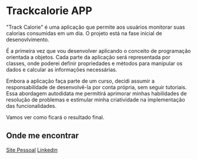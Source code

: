 # Trackcalorie APP

"Track Calorie" é uma aplicação que permite aos usuários monitorar suas calorias consumidas em um dia. O projeto está na fase inicial de desenovlvimento. 


É a primeira vez que vou desenvolver aplicando o conceito de programação orientada a objetos. Cada parte da aplicação será representada por classes, onde poderei definir propriedades e métodos para manipular os dados e calcular as informações necessárias.

Embora a aplicação faça parte de um curso, decidi assumir a responsabilidade de desenvolvê-la por conta própria, sem seguir tutoriais. Essa abordagem autodidata me permitirá aprimorar minhas habilidades de resolução de problemas e estimular minha criatividade na implementação das funcionalidades.

Vamos ver como ficará o resultado final. 

## Onde me encontrar

[Site Pessoal](https://www.aecioneto.com.br)
[Linkedin](https://www.linkedin.com/in/aecio-neto)